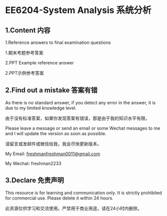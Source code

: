 # EE6204-System Analysis 系统分析

## 1.Content 内容

1.Reference answers to final examination questions

1.期末考题参考答案

2.PPT Example reference answer

2.PPT示例参考答案

## 2.Find out a mistake 答案有错

As there is no standard answer, if you detect any error in the answer, it is due to my limited knowledge level. 

由于没有标准答案，如果你发现答案有错误，那是由于我的知识水平有限。

Please leave a message or send an email or some Wechat messages to me and I will update the version as soon as possible. 

请留言或发邮件或微信给我，我会尽快更新版本。

My Email: freshmanfreshman0011@gmail.com

My Wechat: freshman2233

## 3.Declare 免责声明

This resource is for learning and communication only. It is strictly prohibited for commercial use. Please delete it within 24 hours.

此资源仅供学习和交流使用。严禁用于商业用途。请在24小时内删除。
